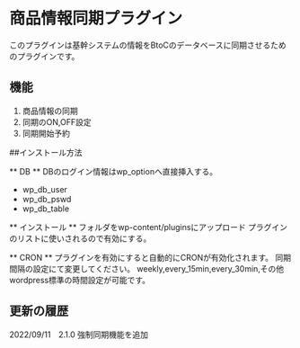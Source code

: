# 商品情報同期プラグイン
このプラグインは基幹システムの情報をBtoCのデータベースに同期させるためのプラグインです。

## 機能
1. 商品情報の同期
2. 同期のON,OFF設定
3. 同期開始予約

##インストール方法

** DB **
DBのログイン情報はwp_optionへ直接挿入する。
- wp_db_user
- wp_db_pswd
- wp_db_table

** インストール **
フォルダをwp-content/pluginsにアップロード
プラグインのリストに使いされるので有効にする。

** CRON **
プラグインを有効にすると自動的にCRONが有効化されます。
同期間隔の設定にて変更してください。
weekly,every_15min,every_30min,その他wordpress標準の時間設定が可能です。

## 更新の履歴
2022/09/11　2.1.0 強制同期機能を追加

